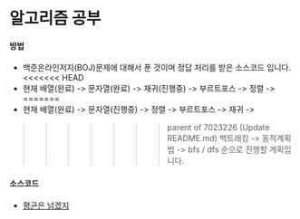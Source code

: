 # 알고리즘 공부
#### 방법
   - 백준온라인저지(BOJ)문제에 대해서 푼 것이며 정답 처리를 받은 소스코드 입니다.
<<<<<<< HEAD
   - 현재 배열(완료) -> 문자열(완료) -> 재귀(진행중) -> 부르트포스 -> 정렬 -> 
=======
   - 현재 배열(완료) -> 문자열(진행중) -> 정렬 -> 부르트포스 -> 재귀 -> 
>>>>>>> parent of 7023226 (Update README.md)
     백트래킹 -> 동적계획법 -> bfs / dfs 순으로 진행할 계획입니다.

#### 소스코드
  * [평균은 넘겠지](/arraystudy/AboveAverage.java)
